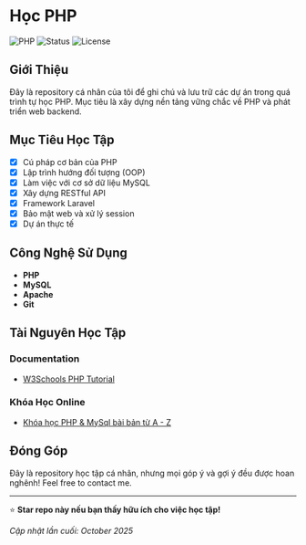 # Học PHP

![PHP](https://img.shields.io/badge/PHP-777BB4?style=for-the-badge&logo=php&logoColor=white)
![Status](https://img.shields.io/badge/status-learning-yellow?style=for-the-badge)
![License](https://img.shields.io/badge/license-MIT-green?style=for-the-badge)

## Giới Thiệu

Đây là repository cá nhân của tôi để ghi chú và lưu trữ các dự án trong quá trình tự học PHP. Mục tiêu là xây dựng nền tảng vững chắc về PHP và phát triển web backend.

## Mục Tiêu Học Tập

- [x] Cú pháp cơ bản của PHP
- [x] Lập trình hướng đối tượng (OOP)
- [x] Làm việc với cơ sở dữ liệu MySQL
- [x] Xây dựng RESTful API
- [x] Framework Laravel
- [x] Bảo mật web và xử lý session
- [x] Dự án thực tế

## Công Nghệ Sử Dụng

- **PHP**
- **MySQL**
- **Apache**
- **Git** 

## Tài Nguyên Học Tập

### Documentation
- [W3Schools PHP Tutorial](https://www.w3schools.com/php/)

### Khóa Học Online
- [Khóa học PHP & MySql bài bản từ A - Z](https://www.youtube.com/watch?v=ibZvMqqDxDA&list=PL88QwC-jiH9ByYqO0mVStNEHB6QT24yx1)

## Đóng Góp

Đây là repository học tập cá nhân, nhưng mọi góp ý và gợi ý đều được hoan nghênh! Feel free to contact me.

---

⭐ **Star repo này nếu bạn thấy hữu ích cho việc học tập!**

*Cập nhật lần cuối: October 2025*
